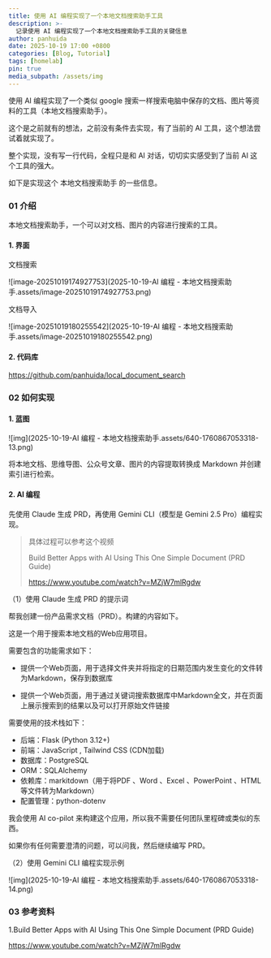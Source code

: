 ```yaml
---
title: 使用 AI 编程实现了一个本地文档搜索助手工具
description: >-
  记录使用 AI 编程实现了一个本地文档搜索助手工具的关键信息
author: panhuida
date: 2025-10-19 17:00 +0800
categories: [Blog, Tutorial]
tags: [homelab]
pin: true
media_subpath: /assets/img
---
```




使用 AI 编程实现了一个类似 google 搜索一样搜索电脑中保存的文档、图片等资料的工具（本地文档搜索助手）。

这个是之前就有的想法，之前没有条件去实现，有了当前的 AI 工具，这个想法尝试着就实现了。

整个实现，没有写一行代码，全程只是和 AI 对话，切切实实感受到了当前 AI 这个工具的强大。

如下是实现这个 本地文档搜索助手 的一些信息。



### **01 介绍**

本地文档搜索助手，一个可以对文档、图片的内容进行搜索的工具。

#### **1. 界面**

文档搜索

![image-20251019174927753](2025-10-19-AI 编程 - 本地文档搜索助手.assets/image-20251019174927753.png)

文档导入

![image-20251019180255542](2025-10-19-AI 编程 - 本地文档搜索助手.assets/image-20251019180255542.png)



#### **2. 代码库**

https://github.com/panhuida/local_document_search





### **02 如何实现**

#### **1. 蓝图**

![img](2025-10-19-AI 编程 - 本地文档搜索助手.assets/640-1760867053318-13.png)

将本地文档、思维导图、公众号文章、图片的内容提取转换成 Markdown 并创建索引进行检索。



#### **2. AI 编程**

先使用 Claude 生成 PRD，再使用 Gemini CLI（模型是 Gemini 2.5 Pro）编程实现。

> 具体过程可以参考这个视频
>
> Build Better Apps with AI Using This One Simple Document (PRD Guide)
>
> https://www.youtube.com/watch?v=MZjW7mlRgdw



（1）使用 Claude 生成 PRD 的提示词

帮我创建一份产品需求文档（PRD）。构建的内容如下。

这是一个用于搜索本地文档的Web应用项目。

需要包含的功能需求如下：

- 提供一个Web页面，用于选择文件夹并将指定的日期范围内发生变化的文件转为Markdown，保存到数据库

- 提供一个Web页面，用于通过关键词搜索数据库中Markdown全文，并在页面上展示搜索到的结果以及可以打开原始文件链接

需要使用的技术栈如下：

- 后端：Flask (Python 3.12+)
- 前端：JavaScript , Tailwind CSS (CDN加载)
- 数据库：PostgreSQL
- ORM：SQLAlchemy
- 依赖库：markitdown（用于将PDF 、Word 、Excel 、PowerPoint 、HTML等文件转为Markdown）
- 配置管理：python-dotenv

我会使用 AI co-pilot 来构建这个应用，所以我不需要任何团队里程碑或类似的东西。

如果你有任何需要澄清的问题，可以问我，然后继续编写 PRD。



（2）使用 Gemini CLI 编程实现示例

![img](2025-10-19-AI 编程 - 本地文档搜索助手.assets/640-1760867053318-14.png)





### **03 参考资料**

1.Build Better Apps with AI Using This One Simple Document (PRD Guide)

https://www.youtube.com/watch?v=MZjW7mlRgdw
